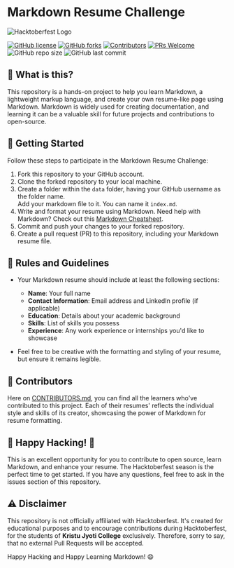 # Markdown Resume Challenge

![Hacktoberfest Logo](https://hacktoberfest.com/_next/static/media/logo-hacktoberfest--horizontal.ebc5fdc8.svg)

[![GitHub license](https://img.shields.io/github/license/inovus-labs/markdown-resume)](https://github.com/inovus-labs/markdown-resume/blob/main/LICENSE)
[![GitHub forks](https://img.shields.io/github/forks/inovus-labs/markdown-resume)](https://github.com/inovus-labs/markdown-resume/network)
[![Contributors](https://img.shields.io/github/contributors/inovus-labs/markdown-resume)](https://github.com/inovus-labs/markdown-resume/graphs/contributors)
[![PRs Welcome](https://img.shields.io/badge/PRs-Only%20accepted%20from%20KJCMT%20students-brightgreen.svg)](https://github.com/inovus-labs/markdown-resume/pulls)
![GitHub repo size](https://img.shields.io/github/repo-size/inovus-labs/markdown-resume)
![GitHub last commit](https://img.shields.io/github/last-commit/inovus-labs/markdown-resume)

## 🌟 What is this?

This repository is a hands-on project to help you learn Markdown, a lightweight markup language, and create your own resume-like page using Markdown. Markdown is widely used for creating documentation, and learning it can be a valuable skill for future projects and contributions to open-source.

## 🌟 Getting Started

Follow these steps to participate in the Markdown Resume Challenge:

1. Fork this repository to your GitHub account.
2. Clone the forked repository to your local machine.
3. Create a folder within the `data` folder, having your GitHub username as the folder name.<br>Add your markdown file to it. You can name it `index.md`.
5. Write and format your resume using Markdown. Need help with Markdown? Check out this [Markdown Cheatsheet](https://www.markdownguide.org/cheat-sheet/).
6. Commit and push your changes to your forked repository.
7. Create a pull request (PR) to this repository, including your Markdown resume file.

## 🌟 Rules and Guidelines

- Your Markdown resume should include at least the following sections:
  - **Name**: Your full name
  - **Contact Information**: Email address and LinkedIn profile (if applicable)
  - **Education**: Details about your academic background
  - **Skills**: List of skills you possess
  - **Experience**: Any work experience or internships you'd like to showcase

- Feel free to be creative with the formatting and styling of your resume, but ensure it remains legible.

## 🌟 Contributors

Here on [CONTRIBUTORS.md](https://github.com/inovus-labs/markdown-resume/blob/master/CONTRIBUTORS.md), you can find all the learners who've contributed to this project. Each of their resumes' reflects the individual style and skills of its creator, showcasing the power of Markdown for resume formatting.

## 🌟 Happy Hacking! 🎉

This is an excellent opportunity for you to contribute to open source, learn Markdown, and enhance your resume. The Hacktoberfest season is the perfect time to get started. If you have any questions, feel free to ask in the issues section of this repository.

## ⚠️ Disclaimer

This repository is not officially affiliated with Hacktoberfest. It's created for educational purposes and to encourage contributions during Hacktoberfest, for the students of **Kristu Jyoti College** exclusively. Therefore, sorry to say, that no external Pull Requests will be accepted.

Happy Hacking and Happy Learning Markdown! 😄
